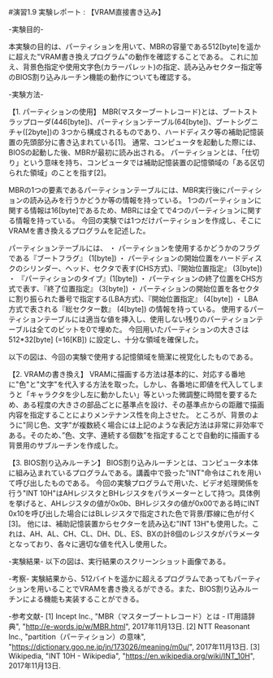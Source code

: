 #演習1.9  実験レポート : 【VRAM直接書き込み】

-実験目的-

本実験の目的は、パーティションを用いて、MBRの容量である512[byte]を遥かに超えた"VRAM書き換えプログラム"の動作を確認することである。
これに加え、背景色指定や使用文字色(カラーパレット)の指定、読み込みセクター指定等のBIOS割り込みルーチン機能の動作についても確認する。



-実験方法-

  【1. パーティションの使用】
MBR(マスターブートレコード)とは、ブートストラップローダ(446[byte])、パーティションテーブル(64[byte])、ブートシグニチャ([2byte])の
3つから構成されるものであり、ハードディスク等の補助記憶装置の先頭部分に書き込まれている[1]。
通常、コンピュータを起動した際には、BIOSの起動した後、MBRが最初に読み出される。
パーティションとは、「仕切り」という意味を持ち、コンピュータでは補助記憶装置の記憶領域の「ある区切られた領域」のことを指す[2]。

MBRの1つの要素であるパーティションテーブルには、MBR実行後にパーティションの読み込みを行うかどうか等の情報を持っている。
1つのパーティションに関する情報は16[byte]であるため、MBRには全てで4つのパーティションに関する情報を持っている。
今回の実験では1つだけパーティションを作成し、そこにVRAMを書き換えるプログラムを記述した。

パーティションテーブルには、
・ パーティションを使用するかどうかのフラグである『ブートフラグ』  (1[byte])
・ パーティションの開始位置をハードディスクのシリンダー、ヘッド、セクタで表す(CHS方式)、『開始位置指定』  (3[byte])
・ 『パーティションのタイプ』(1[byte])
・ パーティションの終了位置をCHS方式で表す、『終了位置指定』  (3[byte])
・ パーティションの開始位置を各セクタに割り振られた番号で指定する(LBA方式)、『開始位置指定』  (4[byte])
・ LBA方式で表される『総セクター数』 (4[byte])
の情報を持っている。
使用するパーティションテーブルには適当な値を挿入し、使用しない残りのパーティションテーブルは全てのビットを0で埋めた。
今回用いたパーティションの大きさは 512*32[byte] (=16[KB]) に設定し、十分な領域を確保した。

以下の図は、今回の実験で使用する記憶領域を簡潔に視覚化したものである。

  【2. VRAMの書き換え】
VRAMに描画する方法は基本的に、対応する番地に"色"と"文字"を代入する方法を取った。しかし、各番地に即値を代入してしまうと「キャラクタを少し左に動かしたい」等といった微調整に時間を要するため、ある程度の大きさの部品ごとに基準点を設け、その基準点からの距離で描画内容を指定することによりメンテナンス性を向上させた。
ところが、背景のように"同じ色、文字"が複数続く場合には上記のような表記方法は非常に非効率である。そのため、”色、文字、連続する個数”を指定することで自動的に描画する背景用のサブルーチンを作成した。

  【3. BIOS割り込みルーチン】
BIOS割り込みルーチンとは、コンピュータ本体に組み込まれているプログラムである。講義中で扱った"INT"命令はこれを用いて呼び出したものである。
今回の実験プログラムで用いた、ビデオ処理関係を行う"INT 10H"はAHレジスタとBHレジスタをパラメーターとして持つ。具体例を挙げると、AHレジスタの値が0x0b、BHレジスタの値が0x00である時にINT 0x10を呼び出した場合にはBLレジスタで指定された色で背景/罫線に色が付く[3]。
他には、補助記憶装置からセクターを読み込む"INT 13H"も使用した。これは、AH、AL、CH、CL、DH、DL、ES、BXの計8個のレジスタがパラメータとなっており、各々に適切な値を代入し使用した。
  
-実験結果-
以下の図は、実行結果のスクリーンショット画像である。

-考察-
実験結果から、512バイトを遥かに超えるプログラムであってもパーティションを用いることでVRAMを書き換えるができる。また、BIOS割り込みルーチンによる機能も実装することができる。

  
-参考文献-
[1] Incept Inc., "MBR（マスターブートレコード）とは - IT用語辞典", "http://e-words.jp/w/MBR.html", 2017年11月13日.
[2] NTT Reasonant Inc., "partition（パーティション）の意味", "https://dictionary.goo.ne.jp/jn/173026/meaning/m0u/", 2017年11月13日.
[3] Wikipedia, "INT 10H - Wikipedia", "https://en.wikipedia.org/wiki/INT_10H", 2017年11月13日.
